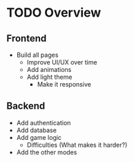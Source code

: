 # TODO Overview

## Frontend

- Build all pages
    - Improve UI/UX over time
    - Add animations
    - Add light theme
        - Make it responsive

## Backend

- Add authentication
- Add database
- Add game logic
    - Difficulties (What makes it harder?)
- Add the other modes
